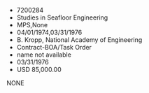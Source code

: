* 7200284
* Studies in Seafloor Engineering
* MPS,None
* 04/01/1974,03/31/1976
* B. Kropp, National Academy of Engineering
* Contract-BOA/Task Order
*   name not available
* 03/31/1976
* USD 85,000.00

NONE